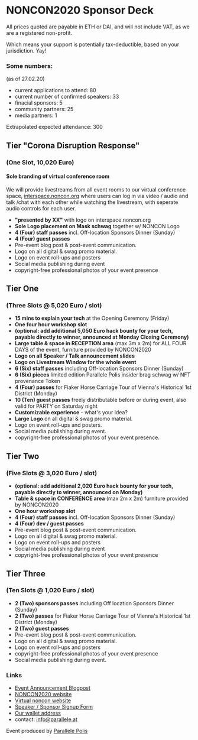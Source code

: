 <HeroImage state></HeroImage>

<div>

# NONCON2020 Sponsor Deck

All prices quoted are payable in ETH or DAI,
and will not include VAT, as we are a registered non-profit.

Which means your support is potentially tax-deductible, based on your jurisdiction. Yay!

### Some numbers:

(as of 27.02.20)

* current applications to attend: 80
* current number of confirmed speakers: 33
* finacial sponsors: 5
* community partners: 25
* media partners: 1

Extrapolated expected attendance: 300
</div>

<div class='SponsorTier'>



## Tier "Corona Disruption Response"
### (One Slot, 10,020 Euro)

#### Sole branding of virtual conference room

We will provide livestreams from all event rooms to our virtual conference space,
[interspace.noncon.org](https://interspace.noncon.org)
where users can log in via video / audio and talk /chat with each other
while watching the livestream, with seperate audio controls for each user.

* **"presented by XX"** with logo on interspace.noncon.org
* **Sole Logo placement on Mask schwag** together w/ NONCON Logo
* **4 (Four) staff passes** incl. Off-location Sponsors Dinner (Sunday)
* **4 (Four) guest passes**
* Pre-event blog post & post-event communication.
* Logo on all digital & swag promo material.
* Logo on event roll-ups and posters
* Social media publishing during event
* copyright-free professional photos of your event presence
</div>

<div class='SponsorTier'>

## Tier One

### (Three Slots @ 5,020 Euro / slot)

* **15 mins to explain your tech** at the Opening Ceremony (Friday)
* **One four hour workshop slot**
* **(optional: add additional 5,050 Euro hack bounty for your tech,
  payable directly to winner, announced at Monday Closing Ceremony)**
* **Large table & space in RECEPTION area** (max 3m x 2m) for ALL FOUR DAYS of the event, furniture provided by NONCON2020
* **Logo on all Speaker / Talk announcement slides**
* **Logo on Livestream Window for the whole event**
* **6 (Six) staff passes** including Off-location Sponsors Dinner (Sunday)
* **6 (Six) pieces** limited edition Parallele Polis insider brag schwag w/ NFT provenance Token
* **4 (Four) passes** for Fiaker Horse Carriage Tour of Vienna's Historical 1st District (Monday)
* **10 (Ten) guest passes** freely distributable before or during event,
  also valid for PARTY on Saturday night
* **Customizable experience** - what's your idea?
* **Large Logo** on all digital & swag promo material.
* Logo on event roll-ups and posters.
* Social media publishing during event.
* copyright-free professional photos of your event presence.
</div>

<div class='SponsorTier'>

## Tier Two
### (Five Slots @ 3,020 Euro / slot)

* **(optional: add additional 2,020 Euro hack bounty for your tech,
  payable directly to winner, announced on Monday)**
* **Table & space in CONFERENCE area** (max 2m x 2m) furniture provided by NONCON2020
* **One hour workshop slot**
* **4 (Four) staff passes** incl. Off-location Sponsors Dinner (Sunday)
* **4 (Four) dev / guest passes**
* Pre-event blog post & post-event communication.
* Logo on all digital & swag promo material.
* Logo on event roll-ups and posters
* Social media publishing during event
* copyright-free professional photos of your event presence
</div>

<div class='SponsorTier'>

## Tier Three
### (Ten Slots @ 1,020 Euro / slot)

* **2 (Two) sponsors passes** including Off location Sponsors Dinner (Sunday)
* **2 (Two) passes** for Fiaker Horse Carriage Tour of Vienna's Historical 1st District (Monday)
* **2 (Two) guest passes**
* Pre-event blog post & post-event communication.
* Logo on all digital & swag promo material.
* Logo on event roll-ups and posters
* copyright-free professional photos of your event presence
* Social media publishing during event.
</div>

<div>

### Links

* [Event Announcement Blogpost](https://www.parallele.at/not-a-conference-not-a-conjob/)
* [NONCON2020 website](https://noncon.org)
* [Virtual noncon website](https://interspace.noncon.org)
* [Speaker / Sponsor Signup Form](https://the-commons-stack.typeform.com/to/SemYgK)
* [Our wallet address](https://etherscan.io/enslookup?q=noncon.eth)
* contact: [info@parallele.at](mailto:info@parallele.at)

Event produced by [Parallele Polis](https://parallele.at)
</div>
